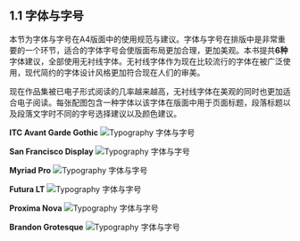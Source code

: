 ## 1.1 字体与字号



本节为字体与字号在A4版面中的使用规范与建议。字体与字号在排版中是非常重要的一个环节，适合的字体字号会使版面布局更加合理，更加美观。本书提共**6种**字体建议，全部使用无衬线字体。无衬线字体作为现在比较流行的字体在被广泛使用，现代简约的字体设计风格更加符合现在人们的审美。

现在作品集被已电子形式阅读的几率越来越高，无衬线字体在美观的同时也更加适合电子阅读。每张配图包含一种字体以该字体在版面中用于页面标题，段落标题以及段落文字时不同的字号选择建议以及颜色建议。

**ITC Avant Garde Gothic**
![Typography 字体与字号](http://kitpic.makebi.net/layout/c1/ldk_01.jpg)


**San Francisco Display**
![Typography 字体与字号](http://kitpic.makebi.net/layout/c1/ldk_02.jpg)

**Myriad Pro**
![Typography 字体与字号](http://kitpic.makebi.net/layout/c1/ldk_03.jpg)

**Futura LT**
![Typography 字体与字号](http://kitpic.makebi.net/layout/c1/ldk_04.jpg)

**Proxima Nova**
![Typography 字体与字号](http://kitpic.makebi.net/layout/c1/ldk_05.jpg)

**Brandon Grotesque**
![Typography 字体与字号](http://kitpic.makebi.net/layout/c1/ldk_06.jpg)


